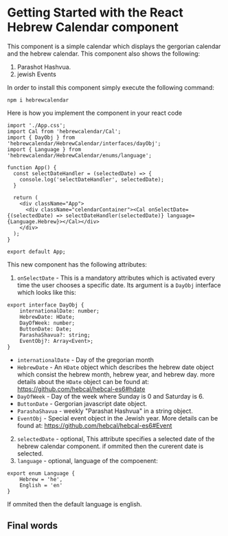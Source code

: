 # Getting Started with the React Hebrew Calendar component

This component is a simple calendar which displays the gergorian calendar and the hebrew calendar.
This component also shows the following:
1. Parashot Hashvua.
2. jewish Events

In order to install this component simply execute the following command:
```
npm i hebrewcalendar
```

Here is how you implement the component in your react code
```
import './App.css';
import Cal from 'hebrewcalendar/Cal';
import { DayObj } from 'hebrewcalendar/HebrewCalendar/interfaces/dayObj';
import { Language } from 'hebrewcalendar/HebrewCalendar/enums/language'; 

function App() {
  const selectDateHandler = (selectedDate) => {
    console.log('selectDateHandler', selectedDate);
  }

  return (
    <div className="App">
      <div className="celendarContainer"><Cal onSelectDate={(selectedDate) => selectDateHandler(selectedDate)} language={Language.Hebrew}></Cal></div>
    </div>
  );
}

export default App;
```

This new component has the following attributes:
1. `onSelectDate` - This is a mandatory attributes which is activated every time the user chooses a specific date. Its argument is a `DayObj` interface which looks like this:
```
export interface DayObj {
    internationalDate: number;
    HebrewDate: HDate;
    DayOfWeek: number;
    ButtonDate: Date;
    ParashaShavua?: string;
    EventObj?: Array<Event>;
}
```

   - `internationalDate` - Day of the gregorian month
   - `HebrewDate` - An `HDate` object which describes the hebrew date object which consist the hebrew month, hebrew year, and hebrew day. more details about the `HDate` object can be found at: https://github.com/hebcal/hebcal-es6#hdate
   - `DayOfWeek` - Day of the week where Sunday is 0 and Saturday is 6.
   - `ButtonDate` - Gergorian javascript date object.
   - `ParashaShavua` - weekly "Parashat Hashvua" in a string object.
   - `EventObj` - Special event object in the Jewish year. More details can be found at: https://github.com/hebcal/hebcal-es6#Event

2. `selectedDate` - optional, This attribute specifies a selected date of the hebrew calendar component. if ommited then the curerent date is selected.
3. `language` - optional, language of the compoenent:
```
export enum Language {
    Hebrew = 'he',
    English = 'en'
}
```
If ommited then the default language is english.

## Final words
